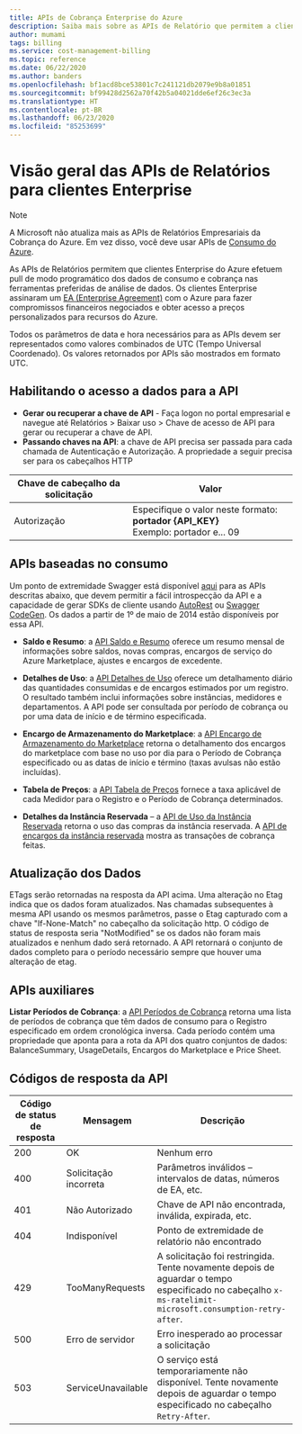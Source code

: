 ```yaml
---
title: APIs de Cobrança Enterprise do Azure
description: Saiba mais sobre as APIs de Relatório que permitem a clientes Enterprise do Azure efetuar pull dos dados de consumo de modo programático.
author: mumami
tags: billing
ms.service: cost-management-billing
ms.topic: reference
ms.date: 06/22/2020
ms.author: banders
ms.openlocfilehash: bf1acd8bce53801c7c241121db2079e9b8a01851
ms.sourcegitcommit: bf99428d2562a70f42b5a04021dde6ef26c3ec3a
ms.translationtype: HT
ms.contentlocale: pt-BR
ms.lasthandoff: 06/23/2020
ms.locfileid: "85253699"
---
```

# <a name="overview-of-reporting-apis-for-enterprise-customers"></a>Visão geral das APIs de Relatórios para clientes Enterprise

> [!Note]
> A Microsoft não atualiza mais as APIs de Relatórios Empresariais da Cobrança do Azure. Em vez disso, você deve usar APIs de [Consumo do Azure](/rest/api/consumption).

As APIs de Relatórios permitem que clientes Enterprise do Azure efetuem pull de modo programático dos dados de consumo e cobrança nas ferramentas preferidas de análise de dados. Os clientes Enterprise assinaram um [EA (Enterprise Agreement)](https://azure.microsoft.com/pricing/enterprise-agreement/) com o Azure para fazer compromissos financeiros negociados e obter acesso a preços personalizados para recursos do Azure.

Todos os parâmetros de data e hora necessários para as APIs devem ser representados como valores combinados de UTC (Tempo Universal Coordenado). Os valores retornados por APIs são mostrados em formato UTC.

## <a name="enabling-data-access-to-the-api"></a>Habilitando o acesso a dados para a API
* **Gerar ou recuperar a chave de API** - Faça logon no portal empresarial e navegue até Relatórios > Baixar uso > Chave de acesso de API para gerar ou recuperar a chave de API.
* **Passando chaves na API**: a chave de API precisa ser passada para cada chamada de Autenticação e Autorização. A propriedade a seguir precisa ser para os cabeçalhos HTTP

|Chave de cabeçalho da solicitação | Valor|
|-|-|
|Autorização| Especifique o valor neste formato: **portador {API_KEY}** <br/> Exemplo: portador e... 09|

## <a name="consumption-based-apis"></a>APIs baseadas no consumo
Um ponto de extremidade Swagger está disponível [aqui](https://consumption.azure.com/swagger/ui/index) para as APIs descritas abaixo, que devem permitir a fácil introspecção da API e a capacidade de gerar SDKs de cliente usando [AutoRest](https://github.com/Azure/AutoRest) ou [Swagger CodeGen](https://swagger.io/swagger-codegen/). Os dados a partir de 1º de maio de 2014 estão disponíveis por essa API.

* **Saldo e Resumo**: a [API Saldo e Resumo](/rest/api/billing/enterprise/billing-enterprise-api-balance-summary) oferece um resumo mensal de informações sobre saldos, novas compras, encargos de serviço do Azure Marketplace, ajustes e encargos de excedente.

* **Detalhes de Uso**: a [API Detalhes de Uso](/rest/api/billing/enterprise/billing-enterprise-api-usage-detail) oferece um detalhamento diário das quantidades consumidas e de encargos estimados por um registro. O resultado também inclui informações sobre instâncias, medidores e departamentos. A API pode ser consultada por período de cobrança ou por uma data de início e de término especificada.

* **Encargo de Armazenamento do Marketplace**: a [API Encargo de Armazenamento do Marketplace](/rest/api/billing/enterprise/billing-enterprise-api-marketplace-storecharge) retorna o detalhamento dos encargos do marketplace com base no uso por dia para o Período de Cobrança especificado ou as datas de início e término (taxas avulsas não estão incluídas).

* **Tabela de Preços**: a [API Tabela de Preços](/rest/api/billing/enterprise/billing-enterprise-api-pricesheet) fornece a taxa aplicável de cada Medidor para o Registro e o Período de Cobrança determinados.

* **Detalhes da Instância Reservada** – a [API de Uso da Instância Reservada](/rest/api/billing/enterprise/billing-enterprise-api-reserved-instance-usage) retorna o uso das compras da instância reservada. A [API de encargos da instância reservada](/rest/api/billing/enterprise/billing-enterprise-api-reserved-instance-usage) mostra as transações de cobrança feitas.

## <a name="data-freshness"></a>Atualização dos Dados
ETags serão retornadas na resposta da API acima. Uma alteração no Etag indica que os dados foram atualizados.  Nas chamadas subsequentes à mesma API usando os mesmos parâmetros, passe o Etag capturado com a chave "If-None-Match" no cabeçalho da solicitação http. O código de status de resposta seria "NotModified" se os dados não foram mais atualizados e nenhum dado será retornado. A API retornará o conjunto de dados completo para o período necessário sempre que houver uma alteração de etag.

## <a name="helper-apis"></a>APIs auxiliares
 **Listar Períodos de Cobrança**: a [API Períodos de Cobrança](/rest/api/billing/enterprise/billing-enterprise-api-billing-periods) retorna uma lista de períodos de cobrança que têm dados de consumo para o Registro especificado em ordem cronológica inversa. Cada período contém uma propriedade que aponta para a rota da API dos quatro conjuntos de dados: BalanceSummary, UsageDetails, Encargos do Marketplace e Price Sheet.


## <a name="api-response-codes"></a>Códigos de resposta da API   
|Código de status de resposta|Mensagem|Descrição|
|-|-|-|
|200| OK|Nenhum erro|
|400| Solicitação incorreta| Parâmetros inválidos – intervalos de datas, números de EA, etc.|
|401| Não Autorizado| Chave de API não encontrada, inválida, expirada, etc.|
|404| Indisponível| Ponto de extremidade de relatório não encontrado|
|429 | TooManyRequests | A solicitação foi restringida. Tente novamente depois de aguardar o tempo especificado no cabeçalho <code>x-ms-ratelimit-microsoft.consumption-retry-after</code>.|
|500| Erro de servidor| Erro inesperado ao processar a solicitação|
| 503 | ServiceUnavailable | O serviço está temporariamente não disponível. Tente novamente depois de aguardar o tempo especificado no cabeçalho <code>Retry-After</code>.|
